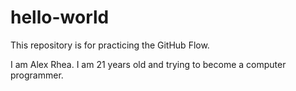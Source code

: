 # hello-world
This repository is for practicing the GitHub Flow.

I am Alex Rhea. I am 21 years old and trying to become a computer programmer. 
